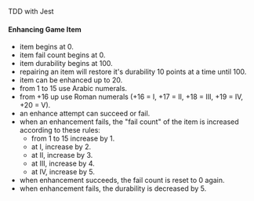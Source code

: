 TDD with Jest

#### Enhancing Game Item

- item begins at 0.
- item fail count begins at 0.
- item durability begins at 100.
- repairing an item will restore it's durability 10 points at a time until 100.
- item can be enhanced up to 20.
- from 1 to 15 use Arabic numerals.
- from +16 up use Roman numerals (+16 = I, +17 = II, +18 = III, +19 = IV, +20 = V).
- an enhance attempt can succeed or fail.
- when an enhancement fails, the "fail count" of the item is increased according to these rules:
  - from 1 to 15 increase by 1.
  - at I, increase by 2.
  - at II, increase by 3.
  - at III, increase by 4.
  - at IV, increase by 5.
- when enhancement succeeds, the fail count is reset to 0 again.
- when enhancement fails, the durability is decreased by 5.
